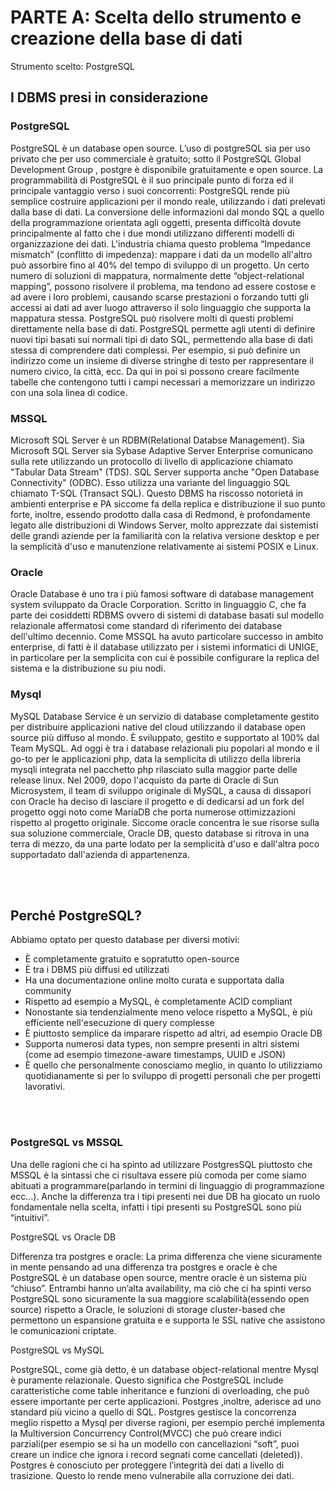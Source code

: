 # PARTE A: Scelta dello strumento e creazione della base di dati

Strumento scelto: PostgreSQL

## I DBMS presi in considerazione

### PostgreSQL

PostgreSQL è un database open source. L’uso di postgreSQL sia per uso privato che per uso commerciale è gratuito; sotto il PostgreSQL Global Development Group , postgre è disponibile gratuitamente e open source.
La programmabilità di PostgreSQL è il suo principale punto di forza ed il principale vantaggio verso i suoi concorrenti: PostgreSQL rende più semplice costruire applicazioni per il mondo reale, utilizzando i dati prelevati dalla base di dati.
La conversione delle informazioni dal mondo SQL a quello della programmazione orientata agli oggetti, presenta difficoltà dovute principalmente al fatto che i due mondi utilizzano differenti modelli di organizzazione dei dati. L'industria chiama questo problema “Impedance mismatch” (conflitto di impedenza): mappare i dati da un modello all'altro può assorbire fino al 40% del tempo di sviluppo di un progetto. Un certo numero di soluzioni di mappatura, normalmente dette “object-relational mapping”, possono risolvere il problema, ma tendono ad essere costose e ad avere i loro problemi, causando scarse prestazioni o forzando tutti gli accessi ai dati ad aver luogo attraverso il solo linguaggio che supporta la mappatura stessa.
PostgreSQL può risolvere molti di questi problemi direttamente nella base di dati. PostgreSQL permette agli utenti di definire nuovi tipi basati sui normali tipi di dato SQL, permettendo alla base di dati stessa di comprendere dati complessi. Per esempio, si può definire un indirizzo come un insieme di diverse stringhe di testo per rappresentare il numero civico, la città, ecc. Da qui in poi si possono creare facilmente tabelle che contengono tutti i campi necessari a memorizzare un indirizzo con una sola linea di codice.

### MSSQL

Microsoft SQL Server è un RDBM(Relational Databse Management). Sia Microsoft SQL Server sia Sybase Adaptive Server Enterprise comunicano sulla rete utilizzando un protocollo di livello di applicazione chiamato "Tabular Data Stream" (TDS). SQL Server supporta anche "Open Database Connectivity" (ODBC). Esso utilizza una variante del linguaggio SQL chiamato T-SQL (Transact SQL).
Questo DBMS ha riscosso notorietá in ambienti enterprise e PA siccome fa della replica e distribuzione il suo punto forte, inoltre, essendo prodotto dalla casa di Redmond, è profondamente legato alle distribuzioni di Windows Server, molto apprezzate dai sistemisti delle grandi aziende per la familiarità con la relativa versione desktop e per la semplicità d'uso e manutenzione relativamente ai sistemi POSIX e Linux.

### Oracle
Oracle Database è uno tra i più famosi software di database management system sviluppato da Oracle Corporation. Scritto in linguaggio C, che fa parte dei cosiddetti RDBMS ovvero di sistemi di database basati sul modello relazionale affermatosi come standard di riferimento dei database dell'ultimo decennio. Come MSSQL ha avuto particolare successo in ambito enterprise, di fatti è il database utilizzato per i sistemi informatici di UNIGE, in particolare per la semplicita con cui è possibile configurare la replica del sistema e la distribuzione su piu nodi.

### Mysql
MySQL Database Service è un servizio di database completamente gestito per distribuire applicazioni native del cloud utilizzando il database open source più diffuso al mondo. È sviluppato, gestito e supportato al 100% dal Team MySQL.
Ad oggi è tra i database relazionali piu popolari al mondo e il go-to per le applicazioni php, data la semplicita di utilizzo della libreria mysqli integrata nel pacchetto php rilasciato sulla maggior parte delle release linux.
Nel 2009, dopo l'acquisto da parte di Oracle di Sun Microsystem, il team di sviluppo originale di MySQL, a causa di dissapori con Oracle ha deciso di lasciare il progetto e di dedicarsi ad un fork del progetto oggi noto come MariaDB che porta numerose ottimizzazioni rispetto al progetto originale.
Siccome oracle concentra le sue risorse sulla sua soluzione commerciale, Oracle DB, questo database si ritrova in una terra di mezzo, da una parte lodato per la semplicità d'uso e dall'altra poco supportadato dall'azienda di appartenenza.

<br><br>

## Perché PostgreSQL?

Abbiamo optato per questo database per diversi motivi:

- È completamente gratuito e sopratutto open-source
- È tra i DBMS più diffusi ed utilizzati
- Ha una documentazione online molto curata e supportata dalla community
- Rispetto ad esempio a MySQL, è completamente ACID compliant
- Nonostante sia tendenzialmente meno veloce rispetto a MySQL, è più efficiente nell'esecuzione di query complesse
- È piuttosto semplice da imparare rispetto ad altri, ad esempio Oracle DB
- Supporta numerosi data types, non sempre presenti in altri sistemi (come ad esempio timezone-aware timestamps, UUID e JSON)
- È quello che personalmente conosciamo meglio, in quanto lo utilizziamo quotidianamente si per lo sviluppo di progetti personali che per progetti lavorativi.

<br><br>


### PostgreSQL vs MSSQL

Una delle ragioni che ci ha spinto ad utilizzare PostgresSQL piuttosto che MSSQL è la sintassi che ci risultava essere più comoda per come siamo abituati a programmare(parlando in termini di linguaggio di programmazione ecc…). Anche la differenza tra i tipi presenti nei due DB ha giocato un ruolo fondamentale nella scelta, infatti i tipi presenti su PostgreSQL sono più “intuitivi”.

PostgreSQL vs Oracle DB

Differenza tra postgres e oracle:
La prima differenza che viene sicuramente in mente pensando ad una differenza tra postgres e oracle è che PostgreSQL è un database open source, mentre oracle è un sistema più “chiuso”. Entrambi hanno un’alta availability, ma ciò che ci ha spinti verso PostgreSQL sono sicuramente la sua maggiore scalabilità(essendo open source) rispetto a Oracle, le soluzioni di storage cluster-based che permettono un espansione gratuita e e supporta le SSL native che assistono le comunicazioni criptate.


PostgreSQL vs MySQL

PostgreSQL, come già detto, è un database object-relational mentre Mysql è puramente relazionale. Questo significa che PostgreSQL include caratteristiche come table inheritance e funzioni di overloading, che può essere importante per certe applicazioni. Postgres ,inoltre, aderisce ad uno standard più vicino a quello di SQL.
Postgres gestisce la concorrenza meglio rispetto a Mysql per diverse ragioni, per esempio perché implementa la Multiversion Concurrency Control(MVCC) che può creare indici parziali(per esempio se si ha un modello con cancellazioni “soft”, puoi creare un indice che ignora i record segnati come cancellati (deleted)).
Postgres è conosciuto per proteggere l’integrità dei dati a livello di trasizione. Questo lo rende meno vulnerabile alla corruzione dei dati.






